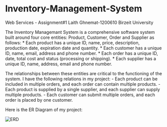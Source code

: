 # Inventory-Management-System
Web Services - Assignment#1
Laith Ghnemat-1200610
Birzeit University

The Inventory Managemant System is a comprehensive software system built around four core entities: Product, Customer, Order and Supplier as follows:
    * Each product has a unique ID, name, price, description, production date, expiration date and quantity.
    * Each customer has a unique ID, name, email, address and phone number.
    * Each order has a unique ID, date, total cost and status (processing or shipping).
    * Each supplier has a unique ID, name, address, email and phone number.

The relationships between these entities are critical to the functioning of the system. I have the following relations in my project:
    - Each product can be included in multiple orders, and each order can contain multiple products.
    - Each product is supplied by a single supplier, and each supplier can supply multiple products.
    - Each customer can submit multiple orders, and each order is placed by one customer.

Here is the ER Diagram of my project:

![ERD](https://github.com/LaithGhnemat12302/Inventory-Management-System/assets/134155389/d211d8e2-2c49-40e5-9234-242dd91235eb)




